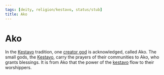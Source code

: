 ```yaml
---
tags: [deity, religion/kestavo, status/stub]
title: Ako
---
```

# Ako

In the [Kestavo](<../../religions/kestavo/kestavo.md>) tradition, one [creator god](<./high-gods.md>) is acknowledged, called Ako. The small gods, the [Kestavo](<../../religions/kestavo/kestavo.md>), carry the prayers of their communities to Ako, who grants blessings. It is from Ako that the power of the [kestavo](<../../religions/kestavo/kestavo.md>) flow to their worshippers.

